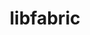 ---
title: "libfabric"
layout: cache
categories: [package, v0.20.0]
meta: {"versions": ["1.18.0"], "compilers": ["gcc@=11.1.0", "gcc@=11.3.0", "gcc@=12.1.0", "gcc@=7.3.1", "gcc@=7.5.0", "oneapi@=2023.0.0"], "oss": ["amzn2", "ubuntu18.04", "ubuntu20.04", "ubuntu22.04"], "platforms": ["linux"], "targets": ["aarch64", "neoverse_n1", "ppc64le", "x86_64", "x86_64_v3"], "stacks": ["aws-ahug", "aws-ahug-aarch64", "aws-isc", "aws-isc-aarch64", "build_systems", "data-vis-sdk", "e4s", "e4s-oneapi", "e4s-power", "root", "tutorial"], "num_specs": 15, "num_specs_by_stack": {"root": 15, "aws-ahug-aarch64": 4, "aws-isc-aarch64": 4, "aws-isc": 2, "aws-ahug": 2, "data-vis-sdk": 1, "e4s": 1, "e4s-power": 1, "build_systems": 1, "e4s-oneapi": 1, "tutorial": 2}}
spec_details: [{"hash": "7ps6v2rmphvkrmfsxewezt2teos2mgk4", "compiler": "gcc@=7.3.1", "versions": ["1.18.0"], "os": "amzn2", "platform": "linux", "target": "aarch64", "variants": ["build_system=autotools", "~debug", "fabrics=efa,mrail,rxd,rxm,shm,sockets,tcp,udp,verbs", "~kdreg"], "stacks": ["root", "aws-ahug-aarch64", "aws-isc-aarch64"], "size": "-", "tarball": "https://binaries.spack.io/releases/v0.20.0/build_cache/linux-amzn2-aarch64/gcc-7.3.1/libfabric-1.18.0/linux-amzn2-aarch64-gcc-7.3.1-libfabric-1.18.0-7ps6v2rmphvkrmfsxewezt2teos2mgk4.spack"}, {"hash": "piuy7chjdfjdpxzw4gfc3cpi5cx4bv4n", "compiler": "gcc@=7.3.1", "versions": ["1.18.0"], "os": "amzn2", "platform": "linux", "target": "aarch64", "variants": ["build_system=autotools", "~debug", "fabrics=efa,mrail,rxd,rxm,shm,sockets,tcp,udp,verbs", "~kdreg"], "stacks": ["root", "aws-isc-aarch64"], "size": "-", "tarball": "https://binaries.spack.io/releases/v0.20.0/build_cache/linux-amzn2-aarch64/gcc-7.3.1/libfabric-1.18.0/linux-amzn2-aarch64-gcc-7.3.1-libfabric-1.18.0-piuy7chjdfjdpxzw4gfc3cpi5cx4bv4n.spack"}, {"hash": "ztqehs5b4mw446xzy234oqpk2ihmru4f", "compiler": "gcc@=7.3.1", "versions": ["1.18.0"], "os": "amzn2", "platform": "linux", "target": "aarch64", "variants": ["build_system=autotools", "~debug", "fabrics=efa,mrail,rxd,rxm,shm,sockets,tcp,udp,verbs", "~kdreg"], "stacks": ["root", "aws-ahug-aarch64"], "size": "-", "tarball": "https://binaries.spack.io/releases/v0.20.0/build_cache/linux-amzn2-aarch64/gcc-7.3.1/libfabric-1.18.0/linux-amzn2-aarch64-gcc-7.3.1-libfabric-1.18.0-ztqehs5b4mw446xzy234oqpk2ihmru4f.spack"}, {"hash": "tnvahuoqhfyzycotnpiuugzdfs3cb6kc", "compiler": "gcc@=7.3.1", "versions": ["1.18.0"], "os": "amzn2", "platform": "linux", "target": "neoverse_n1", "variants": ["build_system=autotools", "~debug", "fabrics=efa,mrail,rxd,rxm,shm,sockets,tcp,udp,verbs", "~kdreg"], "stacks": ["root", "aws-isc-aarch64"], "size": "-", "tarball": "https://binaries.spack.io/releases/v0.20.0/build_cache/linux-amzn2-neoverse_n1/gcc-7.3.1/libfabric-1.18.0/linux-amzn2-neoverse_n1-gcc-7.3.1-libfabric-1.18.0-tnvahuoqhfyzycotnpiuugzdfs3cb6kc.spack"}, {"hash": "uni5xghecpfqw3huvj4nqmh3sqs7rlc4", "compiler": "gcc@=7.3.1", "versions": ["1.18.0"], "os": "amzn2", "platform": "linux", "target": "neoverse_n1", "variants": ["build_system=autotools", "~debug", "fabrics=efa,mrail,rxd,rxm,shm,sockets,tcp,udp,verbs", "~kdreg"], "stacks": ["root", "aws-ahug-aarch64", "aws-isc-aarch64"], "size": "-", "tarball": "https://binaries.spack.io/releases/v0.20.0/build_cache/linux-amzn2-neoverse_n1/gcc-7.3.1/libfabric-1.18.0/linux-amzn2-neoverse_n1-gcc-7.3.1-libfabric-1.18.0-uni5xghecpfqw3huvj4nqmh3sqs7rlc4.spack"}, {"hash": "gwu4bzrhiwwha6bapxg2k2ap7powpheb", "compiler": "gcc@=7.3.1", "versions": ["1.18.0"], "os": "amzn2", "platform": "linux", "target": "neoverse_n1", "variants": ["build_system=autotools", "~debug", "fabrics=efa,mrail,rxd,rxm,shm,sockets,tcp,udp,verbs", "~kdreg"], "stacks": ["root", "aws-ahug-aarch64"], "size": "-", "tarball": "https://binaries.spack.io/releases/v0.20.0/build_cache/linux-amzn2-neoverse_n1/gcc-7.3.1/libfabric-1.18.0/linux-amzn2-neoverse_n1-gcc-7.3.1-libfabric-1.18.0-gwu4bzrhiwwha6bapxg2k2ap7powpheb.spack"}, {"hash": "ylm7miclozmpkikimxxzhf56jwyc23ho", "compiler": "gcc@=7.3.1", "versions": ["1.18.0"], "os": "amzn2", "platform": "linux", "target": "x86_64_v3", "variants": ["build_system=autotools", "~debug", "fabrics=efa,mrail,rxd,rxm,shm,sockets,tcp,udp,verbs", "~kdreg"], "stacks": ["aws-isc", "root", "aws-ahug"], "size": "-", "tarball": "https://binaries.spack.io/releases/v0.20.0/build_cache/linux-amzn2-x86_64_v3/gcc-7.3.1/libfabric-1.18.0/linux-amzn2-x86_64_v3-gcc-7.3.1-libfabric-1.18.0-ylm7miclozmpkikimxxzhf56jwyc23ho.spack"}, {"hash": "lv7mqnstqcdf3twh6pupx7jd5o734xop", "compiler": "gcc@=7.3.1", "versions": ["1.18.0"], "os": "amzn2", "platform": "linux", "target": "x86_64_v3", "variants": ["build_system=autotools", "~debug", "fabrics=efa,mrail,rxd,rxm,shm,sockets,tcp,udp,verbs", "~kdreg"], "stacks": ["root", "aws-isc"], "size": "-", "tarball": "https://binaries.spack.io/releases/v0.20.0/build_cache/linux-amzn2-x86_64_v3/gcc-7.3.1/libfabric-1.18.0/linux-amzn2-x86_64_v3-gcc-7.3.1-libfabric-1.18.0-lv7mqnstqcdf3twh6pupx7jd5o734xop.spack"}, {"hash": "tlop2mg5qoq7zmmrfzybnmdh4jagwr4v", "compiler": "gcc@=7.3.1", "versions": ["1.18.0"], "os": "amzn2", "platform": "linux", "target": "x86_64_v3", "variants": ["build_system=autotools", "~debug", "fabrics=efa,mrail,rxd,rxm,shm,sockets,tcp,udp,verbs", "~kdreg"], "stacks": ["root", "aws-ahug"], "size": "-", "tarball": "https://binaries.spack.io/releases/v0.20.0/build_cache/linux-amzn2-x86_64_v3/gcc-7.3.1/libfabric-1.18.0/linux-amzn2-x86_64_v3-gcc-7.3.1-libfabric-1.18.0-tlop2mg5qoq7zmmrfzybnmdh4jagwr4v.spack"}, {"hash": "mipcsgwq5cgsk4yesom34orrssmhuyu5", "compiler": "gcc@=11.1.0", "versions": ["1.18.0"], "os": "ubuntu20.04", "platform": "linux", "target": "x86_64_v3", "variants": ["build_system=autotools", "~debug", "fabrics=rxm,sockets,tcp,udp", "~kdreg"], "stacks": ["root", "data-vis-sdk", "e4s"], "size": "-", "tarball": "https://binaries.spack.io/releases/v0.20.0/build_cache/linux-ubuntu20.04-x86_64_v3/gcc-11.1.0/libfabric-1.18.0/linux-ubuntu20.04-x86_64_v3-gcc-11.1.0-libfabric-1.18.0-mipcsgwq5cgsk4yesom34orrssmhuyu5.spack"}, {"hash": "glsu7dh4iwweihbdvq22ko2feqm3oeg4", "compiler": "gcc@=11.1.0", "versions": ["1.18.0"], "os": "ubuntu20.04", "platform": "linux", "target": "ppc64le", "variants": ["build_system=autotools", "~debug", "fabrics=rxm,sockets,tcp,udp", "~kdreg"], "stacks": ["root", "e4s-power"], "size": "-", "tarball": "https://binaries.spack.io/releases/v0.20.0/build_cache/linux-ubuntu20.04-ppc64le/gcc-11.1.0/libfabric-1.18.0/linux-ubuntu20.04-ppc64le-gcc-11.1.0-libfabric-1.18.0-glsu7dh4iwweihbdvq22ko2feqm3oeg4.spack"}, {"hash": "zh2zdyisvg4qqw2pqhb3iw4n3zqqxba2", "compiler": "gcc@=7.5.0", "versions": ["1.18.0"], "os": "ubuntu18.04", "platform": "linux", "target": "x86_64_v3", "variants": ["build_system=autotools", "~debug", "fabrics=sockets,tcp,udp", "~kdreg"], "stacks": ["root", "build_systems"], "size": "-", "tarball": "https://binaries.spack.io/releases/v0.20.0/build_cache/linux-ubuntu18.04-x86_64_v3/gcc-7.5.0/libfabric-1.18.0/linux-ubuntu18.04-x86_64_v3-gcc-7.5.0-libfabric-1.18.0-zh2zdyisvg4qqw2pqhb3iw4n3zqqxba2.spack"}, {"hash": "s45765wufeunxcmho2cp4uf5t2dy2tyt", "compiler": "oneapi@=2023.0.0", "versions": ["1.18.0"], "os": "ubuntu20.04", "platform": "linux", "target": "x86_64", "variants": ["build_system=autotools", "~debug", "fabrics=rxm,sockets,tcp,udp", "~kdreg"], "stacks": ["root", "e4s-oneapi"], "size": "-", "tarball": "https://binaries.spack.io/releases/v0.20.0/build_cache/linux-ubuntu20.04-x86_64/oneapi-2023.0.0/libfabric-1.18.0/linux-ubuntu20.04-x86_64-oneapi-2023.0.0-libfabric-1.18.0-s45765wufeunxcmho2cp4uf5t2dy2tyt.spack"}, {"hash": "exb2qlzualjwydypjpo2tmpvsumo3sr2", "compiler": "gcc@=11.3.0", "versions": ["1.18.0"], "os": "ubuntu22.04", "platform": "linux", "target": "x86_64_v3", "variants": ["build_system=autotools", "~debug", "fabrics=sockets,tcp,udp", "~kdreg"], "stacks": ["root", "tutorial"], "size": "-", "tarball": "https://binaries.spack.io/releases/v0.20.0/build_cache/linux-ubuntu22.04-x86_64_v3/gcc-11.3.0/libfabric-1.18.0/linux-ubuntu22.04-x86_64_v3-gcc-11.3.0-libfabric-1.18.0-exb2qlzualjwydypjpo2tmpvsumo3sr2.spack"}, {"hash": "er4rpydkmxzr6ous2eabfqelciyn7kaa", "compiler": "gcc@=12.1.0", "versions": ["1.18.0"], "os": "ubuntu22.04", "platform": "linux", "target": "x86_64_v3", "variants": ["build_system=autotools", "~debug", "fabrics=sockets,tcp,udp", "~kdreg"], "stacks": ["root", "tutorial"], "size": "-", "tarball": "https://binaries.spack.io/releases/v0.20.0/build_cache/linux-ubuntu22.04-x86_64_v3/gcc-12.1.0/libfabric-1.18.0/linux-ubuntu22.04-x86_64_v3-gcc-12.1.0-libfabric-1.18.0-er4rpydkmxzr6ous2eabfqelciyn7kaa.spack"}]
---